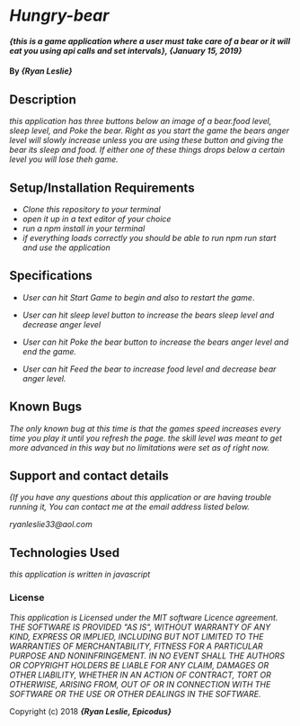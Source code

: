 
# _Hungry-bear_

#### _{this is a game application where a user must take care of a bear or it will eat you using api calls and set intervals}, {January 15, 2019}_

#### By _**{Ryan Leslie}**_

## Description

_this application has three buttons below an image of a bear.food level, sleep level, and Poke the bear. Right as you start the game the bears anger level will slowly increase unless you are using these button and giving the bear its sleep and food. If either one of these things drops below a certain level you will lose theh game._

## Setup/Installation Requirements

* _Clone this repository to your terminal_
* _open it up in a text editor of your choice_
* _run a npm install in your terminal_
* _if everything loads correctly you should be able to run npm run start and use the application_


## Specifications

* _User can hit Start Game to begin and also to restart the game_.

* _User can hit sleep level button to increase the bears sleep level and decrease anger level_

* _User can hit Poke the bear button to increase the bears anger level and end the game._

* _User can hit Feed the bear to increase food level and decrease bear anger level._






## Known Bugs

_The only known bug at this time is that the games speed increases every time you play it until you refresh the page. the skill level was meant to get more advanced in this way but no limitations were set as of right now._

## Support and contact details

_{If you have any questions about this application or are having trouble running it, You can contact me at the email address listed below._

  _ryanleslie33@aol.com_

## Technologies Used

_this application is written in javascript_

### License

*This application is Licensed under the MIT software Licence agreement. THE SOFTWARE IS PROVIDED "AS IS", WITHOUT WARRANTY OF ANY KIND, EXPRESS OR IMPLIED, INCLUDING BUT NOT LIMITED TO THE WARRANTIES OF MERCHANTABILITY, FITNESS FOR A PARTICULAR PURPOSE AND NONINFRINGEMENT. IN NO EVENT SHALL THE AUTHORS OR COPYRIGHT HOLDERS BE LIABLE FOR ANY CLAIM, DAMAGES OR OTHER LIABILITY, WHETHER IN AN ACTION OF CONTRACT, TORT OR OTHERWISE, ARISING FROM, OUT OF OR IN CONNECTION WITH THE SOFTWARE OR THE USE OR OTHER DEALINGS IN THE SOFTWARE.*

Copyright (c) 2018 **_{Ryan Leslie, Epicodus}_**
